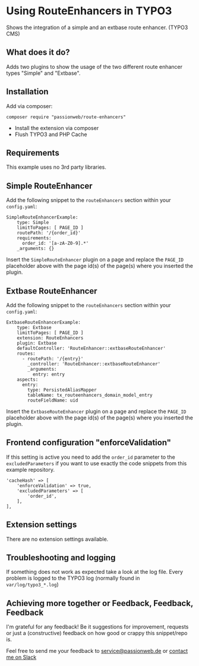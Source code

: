 # Using RouteEnhancers in TYPO3

Shows the integration of a simple and an extbase route enhancer. (TYPO3 CMS)

## What does it do?

Adds two plugins to show the usage of the two different route enhancer types "Simple" and "Extbase".

## Installation

Add via composer:

    composer require "passionweb/route-enhancers"

* Install the extension via composer
* Flush TYPO3 and PHP Cache

## Requirements

This example uses no 3rd party libraries.

## Simple RouteEnhancer

Add the following snippet to the `routeEnhancers` section within your `config.yaml`:

    SimpleRouteEnhancerExample:
        type: Simple
        limitToPages: [ PAGE_ID ]
        routePath: '/{order_id}'
        requirements:
          order_id: '[a-zA-Z0-9].*'
        _arguments: {}

Insert the `SimpleRouteEnhancer` plugin on a page and replace the `PAGE_ID` placeholder above with the page id(s) of the page(s) where you inserted the plugin.

## Extbase RouteEnhancer

Add the following snippet to the `routeEnhancers` section within your `config.yaml`:

    ExtbaseRouteEnhancerExample:
        type: Extbase
        limitToPages: [ PAGE_ID ]
        extension: RouteEnhancers
        plugin: Extbase
        defaultController: 'RouteEnhancer::extbaseRouteEnhancer'
        routes:
          - routePath: '/{entry}'
            _controller: 'RouteEnhancer::extbaseRouteEnhancer'
            _arguments:
              entry: entry
        aspects:
          entry:
            type: PersistedAliasMapper
            tableName: tx_routeenhancers_domain_model_entry
            routeFieldName: uid

Insert the `ExtbaseRouteEnhancer` plugin on a page and replace the `PAGE_ID` placeholder above with the page id(s) of the page(s) where you inserted the plugin.

## Frontend configuration "enforceValidation"

If this setting is active you need to add the `order_id` parameter to the `excludedParameters`
if you want to use exactly the code snippets from this example repository.

    'cacheHash' => [
        'enforceValidation' => true,
        'excludedParameters' => [
            'order_id',
        ],
    ],

## Extension settings

There are no extension settings available.

## Troubleshooting and logging

If something does not work as expected take a look at the log file.
Every problem is logged to the TYPO3 log (normally found in `var/log/typo3_*.log`)

## Achieving more together or Feedback, Feedback, Feedback

I'm grateful for any feedback! Be it suggestions for improvement, requests or just a (constructive) feedback on how good or crappy this snippet/repo is.

Feel free to send me your feedback to [service@passionweb.de](mailto:service@passionweb.de "Send Feedback") or [contact me on Slack](https://typo3.slack.com/team/U02FG49J4TG "Contact me on Slack")

